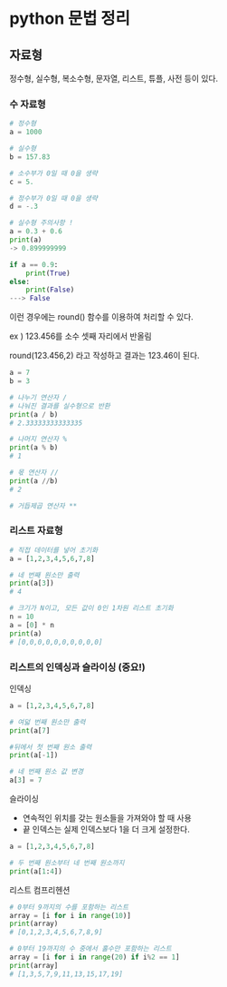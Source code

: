 # python 문법 정리 

## 자료형

정수형, 실수형, 복소수형, 문자열, 리스트, 튜플, 사전 등이 있다.

### 수 자료형

```python
# 정수형
a = 1000

# 실수형
b = 157.83

# 소수부가 0일 때 0을 생략
c = 5.

# 정수부가 0일 때 0을 생략
d = -.3 

```

```python
# 실수형 주의사항 !
a = 0.3 + 0.6
print(a)
-> 0.899999999

if a == 0.9:
    print(True)
else:
    print(False)
---> False

```

이런 경우에는 round() 함수를 이용하여 처리할 수 있다.

ex ) 123.456를 소수 셋째 자리에서 반올림

round(123.456,2) 라고 작성하고 결과는 123.46이 된다.

```python
a = 7
b = 3

# 나누기 연산자 /
# 나눠진 결과를 실수형으로 반환
print(a / b) 
# 2.33333333333335

# 나머지 연산자 %
print(a % b)
# 1

# 몫 연산자 //
print(a //b) 
# 2

# 거듭제곱 연산자 ** 

```

### 리스트 자료형

```python
# 직접 데이터를 넣어 초기화
a = [1,2,3,4,5,6,7,8]

# 네 번째 원소만 출력
print(a[3])
# 4

# 크기가 N이고, 모든 값이 0인 1차원 리스트 초기화
n = 10
a = [0] * n
print(a)
# [0,0,0,0,0,0,0,0,0,0]

```

### 리스트의 인덱싱과 슬라이싱 (중요!)

인덱싱

```python
a = [1,2,3,4,5,6,7,8]

# 여덟 번째 원소만 출력
print(a[7]

#뒤에서 첫 번째 원소 출력
print(a[-1])

# 네 번째 원소 값 변경
a[3] = 7
```

슬라이싱

- 연속적인 위치를 갖는 원소들을 가져와야 할 때 사용
- 끝 인덱스는 실제 인덱스보다 1을 더 크게 설정한다.

```python
a = [1,2,3,4,5,6,7,8]

# 두 번째 원소부터 네 번째 원소까지
print(a[1:4])
```

리스트 컴프리헨션

```python
# 0부터 9까지의 수를 포함하는 리스트
array = [i for i in range(10)]
print(array)
# [0,1,2,3,4,5,6,7,8,9]

# 0부터 19까지의 수 중에서 홀수만 포함하는 리스트
array = [i for i in range(20) if i%2 == 1]
print(array]
# [1,3,5,7,9,11,13,15,17,19]
```

